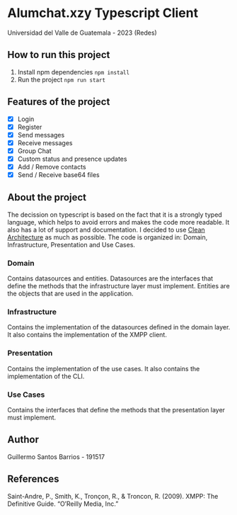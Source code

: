 # Alumchat.xzy Typescript Client
Universidad del Valle de Guatemala - 2023 (Redes)
## How to run this project
1. Install npm dependencies `npm install`
2. Run the project `npm run start`
## Features of the project
- [x] Login
- [x] Register
- [x] Send messages
- [x] Receive messages
- [x] Group Chat
- [x] Custom status and presence updates
- [x] Add / Remove contacts
- [x] Send / Receive base64 files

## About the project
The decission on typescript is based on the fact that it is a strongly typed language, which helps to avoid errors and makes the code more readable. It also has a lot of support and documentation. I decided to use [Clean Architecture](https://betterprogramming.pub/the-ultimate-clean-architecture-template-for-typescript-projects-e53936269bb9) as much as possible. The code is organized in: Domain, Infrastructure, Presentation and Use Cases.
### Domain
Contains datasources and entities. Datasources are the interfaces that define the methods that the infrastructure layer must implement. Entities are the objects that are used in the application.
### Infrastructure
Contains the implementation of the datasources defined in the domain layer. It also contains the implementation of the XMPP client.
### Presentation
Contains the implementation of the use cases. It also contains the implementation of the CLI.
### Use Cases
Contains the interfaces that define the methods that the presentation layer must implement.

## Author
Guillermo Santos Barrios - 191517
## References 
Saint-Andre, P., Smith, K., Tronçon, R., & Troncon, R. (2009). XMPP: The Definitive Guide. “O’Reilly Media, Inc.”



